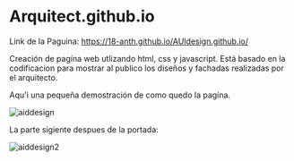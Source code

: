 # Arquitect.github.io

Link de la Paguina:  https://18-anth.github.io/AUIdesign.github.io/

Creación de pagína web utlizando html, css y javascript. 
Está basado en la codificacion para mostrar al publico los diseños y fachadas realizadas por el arquitecto.

Aqu'i una pequeña demostración de como quedo la pagína.

![aiddesign](https://user-images.githubusercontent.com/72144025/118345860-08112900-b4fd-11eb-86cd-a90943a4f22f.png)

La parte sigiente despues de la portada:

![aiddesign2](https://user-images.githubusercontent.com/72144025/118345955-aa311100-b4fd-11eb-9c15-c7d1b1b010ca.png)
